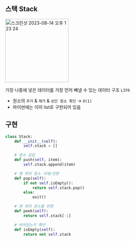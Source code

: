 ## 스택 Stack

<img width="200" alt="스크린샷 2023-08-14 오후 1 23 24" src="https://github.com/yaezzin/TIL/assets/97823928/ce616ecb-2013-4b86-9405-c60db77b145a">

가장 나중에 넣은 데이터를 가장 먼저 빼낼 수 있는 데이터 구조 ```LIFO```
* 원소의 ```추가``` & ```제거``` & ```상단 원소 확인``` → ```O(1)```
* 파이썬에는 이미 list로 구현되어 있음

## 구현 

```python
class Stack:
    def __init__(self):
        self.stack = []

    # 원소 삽입
    def push(self, item):
        self.stack.append(item)

    # 맨 위의 원소 삭제/반환
    def pop(self):
        if not self.isEmpty():
            return self.stack.pop()
        else:
            exit()

    # 맨 위의 원소를 반환
    def peek(self):
        return self.stack[-1]

    # 비어있는지 확인
    def isEmpty(self):
        return not self.stack
```
